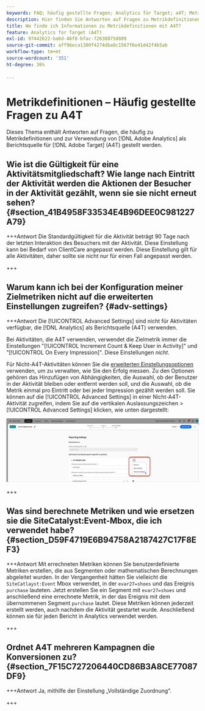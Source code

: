 ```yaml
---
keywords: FAQ; häufig gestellte Fragen; Analytics für Target; a4T; Metrik; Metrikdefinitionen
description: Hier finden Sie Antworten auf Fragen zu Metrikdefinitionen und zur Verwendung von Analytics for [!DNL Target] (A4T). Mit A4T können Sie Analytics-Berichte mit Adobe [!DNL Target] Aktivitäten verwenden.
title: Wo finde ich Informationen zu Metrikdefinitionen mit A4T?
feature: Analytics for Target (A4T)
exl-id: 97442622-ba6d-46f8-bfac-72638875d889
source-git-commit: aff96eca1380f4274dba0c1567f6e41d42f4b5ab
workflow-type: tm+mt
source-wordcount: '351'
ht-degree: 36%

---
```


# Metrikdefinitionen – Häufig gestellte Fragen zu A4T

Dieses Thema enthält Antworten auf Fragen, die häufig zu Metrikdefinitionen und zur Verwendung von [!DNL Adobe Analytics] als Berichtsquelle für [!DNL Adobe Target] (A4T) gestellt werden.

## Wie ist die Gültigkeit für eine Aktivitätsmitgliedschaft? Wie lange nach Eintritt der Aktivität werden die Aktionen der Besucher in der Aktivität gezählt, wenn sie sie nicht erneut sehen? {#section_41B4958F33534E4B96DEE0C981227A79}

+++Antwort
Die Standardgültigkeit für die Aktivität beträgt 90 Tage nach der letzten Interaktion des Besuchers mit der Aktivität. Diese Einstellung kann bei Bedarf von ClientCare angepasst werden. Diese Einstellung gilt für alle Aktivitäten, daher sollte sie nicht nur für einen Fall angepasst werden.

+++

## Warum kann ich bei der Konfiguration meiner Zielmetriken nicht auf die erweiterten Einstellungen zugreifen? {#adv-settings}

+++Antwort
Die [!UICONTROL Advanced Settings] sind nicht für Aktivitäten verfügbar, die [!DNL Analytics] als Berichtsquelle (A4T) verwenden.

Bei Aktivitäten, die A4T verwenden, verwendet die Zielmetrik immer die Einstellungen &quot;[!UICONTROL Increment Count & Keep User in Activity]&quot; und &quot;[!UICONTROL On Every Impression]&quot;. Diese Einstellungen *nicht*.

Für Nicht-A4T-Aktivitäten können Sie die [erweiterten Einstellungsoptionen](/help/main/c-activities/r-success-metrics/success-metrics.md#section_7CE95A2FA8F5438E936C365A6D43BC5B) verwenden, um zu verwalten, wie Sie den Erfolg messen. Zu den Optionen gehören das Hinzufügen von Abhängigkeiten, die Auswahl, ob der Benutzer in der Aktivität bleiben oder entfernt werden soll, und die Auswahl, ob die Metrik einmal pro Eintritt oder bei jeder Impression gezählt werden soll. Sie können auf die [!UICONTROL Advanced Settings] in einer Nicht-A4T-Aktivität zugreifen, indem Sie auf die vertikalen Auslassungszeichen > [!UICONTROL Advanced Settings] klicken, wie unten dargestellt:

![Erweiterte Einstellungen](/help/main/c-activities/r-success-metrics/assets/advanced-settings.png)

+++

## Was sind berechnete Metriken und wie ersetzen sie die SiteCatalyst:Event-Mbox, die ich verwendet habe? {#section_D59F4719E6B94758A2187427C17F8EF3}

+++Antwort
Mit errechneten Metriken können Sie benutzerdefinierte Metriken erstellen, die aus Segmenten oder mathematischen Berechnungen abgeleitet wurden. In der Vergangenheit hätten Sie vielleicht die `SiteCatlayst:Event` Mbox verwendet, in der `evar27=shoes` und das Ereignis `purchase` lauteten. Jetzt erstellen Sie ein Segment mit `evar27=shoes` und anschließend eine errechnete Metrik, in der das Ereignis mit dem übernommenen Segment `purchase` lautet. Diese Metriken können jederzeit erstellt werden, auch nachdem die Aktivität gestartet wurde. Anschließend können sie für jeden Bericht in Analytics verwendet werden.

+++

## Ordnet A4T mehreren Kampagnen die Konversionen zu?  {#section_7F15C727206440CD86B3A8CE77087DF9}

+++Antwort
Ja, mithilfe der Einstellung „Vollständige Zuordnung“.

+++
